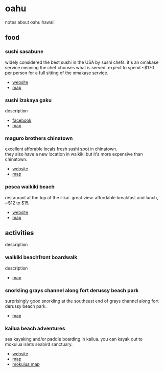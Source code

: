 # oahu

notes about oahu hawaii

## food

### sushi sasabune

widely considered the best sushi in the USA by sushi chefs. 
it's an omakase service meaning the chef chooses what is served. 
expect to spend ~$170 per person for a full sitting of the omakase service. 

- [website](https://sasabuneh.com/)
- [map](https://maps.app.goo.gl/U4KrYtME9uZbiK5L8)

### sushi izakaya gaku

description

- [facebook](https://www.facebook.com/pages/Sushi-Izakaya-Gaku/120501924631924)
- [map](https://maps.app.goo.gl/zzWdEPo59RovwiS79)

### maguro brothers chinatown

excellent afforable locals fresh sushi spot in chinatown.  
they also have a new location in waikiki but it's more expensive than chinatown.

- [website](https://magurobrothershawaii.com/)
- [map](https://maps.app.goo.gl/eukXRE5c8wsVkrBD7)

### pesca waikiki beach 

restaurant at the top of the ilikai. great view.  affordable breakfast and lunch, ~$12 to $15.

- [website](https://www.pescawaikikibeach.com/)
- [map](https://maps.app.goo.gl/7itTVchfocAGjPLN6)

## activities

description

### waikiki beachfront boardwalk

description

- [map]()

### snorkling grays channel along fort derussy beach park

surprisingly good snorkling at the southeast end of grays channel along fort derussy beach park.

- [map](https://maps.app.goo.gl/KUzUsu3uxL96ANwq5)

### kailua beach adventures

sea kayaking and/or paddle boarding in kailua.
you can kayak out to mokulua islets seabird sanctuary.

- [website](https://www.kailuabeachadventures.com/)
- [map](https://maps.app.goo.gl/d8Cfj5Vv7xxCndoR7)
- [mokulua map](https://maps.app.goo.gl/AKHmx4bBb5KPksqN6)

